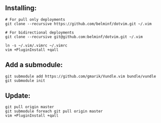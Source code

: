 Installing:
-----------
```
# For pull only deployments
git clone --recursive https://github.com/belminf/dotvim.git ~/.vim

# For bidirectional deployments
git clone --recursive git@github.com:belminf/dotvim.git ~/.vim

ln -s ~/.vim/.vimrc ~/.vimrc
vim +PluginInstall +qall
```

Add a submodule:
----------------

```
git submodule add https://github.com/gmarik/Vundle.vim bundle/vundle
git submodule init
```

Update:
-------
```
git pull origin master
git submodule foreach git pull origin master
vim +PluginInstall +qall
```
